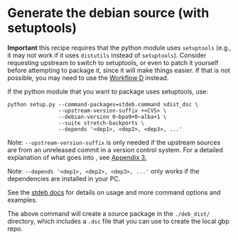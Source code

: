 # Generate the debian source (with setuptools)

**Important** this recipe requires that the python module uses `setuptools` 
(e.g., it may not work if it uses `distutils` instead of `setuptools`). 
Consider requesting upstream to switch to setuptools, or even to patch it 
yourself before attempting to package it, since it will make things easier. 
If that is not possible, you may need to use the [Workflow D](README.md) instead.

If the python module that you want to package uses setuptools, use:


```
python setup.py --command-packages=stdeb.command sdist_dsc \
            	--upstream-version-suffix +<CVS> \
                --debian-version 0~bpo9+0~alba+1 \
            	--suite stretch-backports \
                --depends '<dep1>, <dep2>, <dep3>, ...'

```

Note: `--upstream-version-suffix` is only needed if the upstream sources are 
from an unreleased commit in a version control system. For a detailed explanation 
of what goes into <CVS>, see [Appendix 3.](Appendix_3.md)

Note: `--depends '<dep1>, <dep2>, <dep3>, ...'` only works if the dependencies
are installed in your PC.

See the [stdeb docs](https://pypi.python.org/pypi/stdeb) for details on usage 
and more command options and examples.

The above command will create a source package in the `./deb_dist/` directory, 
which includes a `.dsc` file that you can use to create the local gbp repo.
